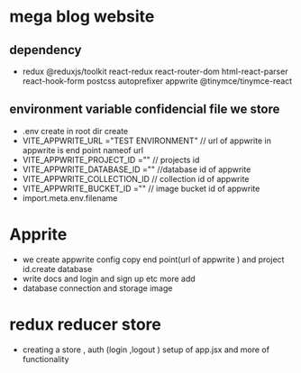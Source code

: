 # mega blog website 
##  dependency 
* redux  @reduxjs/toolkit react-redux react-router-dom html-react-parser react-hook-form postcss autoprefixer  appwrite    @tinymce/tinymce-react 


## environment  variable  confidencial file we store
* .env create in root dir create 
* VITE_APPWRITE_URL ="TEST ENVIRONMENT" // url of appwrite in appwrite is end point nameof url
* VITE_APPWRITE_PROJECT_ID =""      // projects id
* VITE_APPWRITE_DATABASE_ID =""    //database id of appwrite    
* VITE_APPWRITE_COLLECTION_ID       // collection id of appwrite
* VITE_APPWRITE_BUCKET_ID =""      // image bucket id of appwrite
* import.meta.env.filename

# Apprite
* we create appwrite config copy end point(url of appwrite ) and project id.create database 
* write docs and login and sign up etc more add
* database connection and storage image 

# redux reducer store 
* creating a store , auth (login ,logout ) setup of app.jsx and more of functionality
